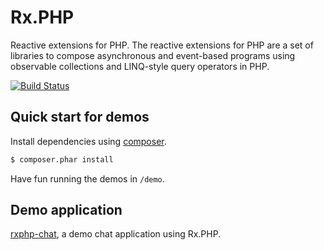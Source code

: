 Rx.PHP
======

Reactive extensions for PHP. The reactive extensions for PHP are a set of
libraries to compose asynchronous and event-based programs using observable
collections and LINQ-style query operators in PHP.

[![Build Status](https://secure.travis-ci.org/asm89/Rx.PHP.png?branch=master)](http://travis-ci.org/asm89/Rx.PHP)

## Quick start for demos

Install dependencies using [composer](https://getcomposer.org).

```bash
$ composer.phar install
```

Have fun running the demos in `/demo`.

## Demo application

[rxphp-chat], a demo chat application using Rx.PHP.

[rxphp-chat]: https://github.com/asm89/rxphp-chat

